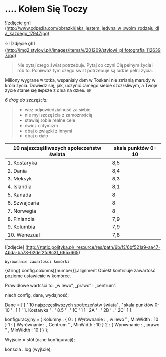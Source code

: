 # .... Kołem Się Toczy  #
![zdjęcie gh] (http://www.xdpedia.com/obrazki/jaka_jestem_jedyna_w_swoim_rodzaju_dla_kazdego_17947.jpg)

 :star:
![zdjęcie gh] (http://img2.stylowi.pl//images/items/o/201209/stylowi_pl_fotografia_1126397.jpg)



> Nie pytaj czego świat potrzebuje. 
>Pytaj co czyni Cię pełnym życia i rób to. Ponieważ tym czego świat potrzebuje są ludzie pełni zycia. 

 
Miliony wygrane w totka, wspaniały dom w Toskani nie zmianią marudy w króla życia. Dowiedz się, jak, uczynić samego siebie szczęśliwym, a Twoje życie stanie się llepsze z dnia na dzień. :smile:

_6 dróg do szczęścia:_
>* weż odpowiedzialność za siebie
>* nie myl szczęścia z zamożnością
>* stawiaj sobie realne cele
>* ćwicz optymizm
>* dbaj o zwiążki z innymi
>* dbaj o ciało


10 najszczęśliwszych społeczeństw świata | skala punktów 0-10 |
----------------------------------------| -------------------
1. Kostaryka                            |         8,5        |
2. Dania                                |         8,4        |
3. Meksyk                               |         8,3        |
4. Islandia                             |         8,1        |
5. Kanada                               |         8          |
6. Szwajcaria                           |         8          |
7. Norwegia                             |         8          |
8. Finlandia                            |         7,9        |
9. Kolumbia                             |         7,9        |
10. Wenezual                            |         7,8        |


![zdjęcie]  (http://static.polityka.pl/_resource/res/path/6b/f5/6bf521a9-aa47-4bda-ba78-02def2fd8c31_665x665)


    Wyrównanie zawartości komórki

{string} config.columns[{number}].alignment Obiekt kontroluje zawartość poziome ustawienie w komórce.

Prawidłowe wartości to: „w lewo”, „prawo” i „centrum”.

niech config,
    dane,
    wydajność;

Dane = [
    [ ' 10 najszczęśliwszych społeczeństw świata' , ' skala punktów 0-10 ' , ]
    [ ' 1. Kostaryka   ' , '  8,5  ' , ' 1C ' ]
    [ ' 2A ' , ' 2B ' , ' 2C ' ]
];

konfiguracyjny = {
    Kolumny : {
         0 : {
            Wyrównanie :  „ w lewo ” ,
            MinWidth :  10
        }
        1 : {
            Wyrównanie :  „ Centrum ” ,
            MinWidth :  10
        }
        2 : {
            Wyrównanie :  „ prawo ” ,
            MinWidth :  10
        }
    }
};

Wyjście =  stół (dane konfiguracji);

konsola . log (wyjście);
